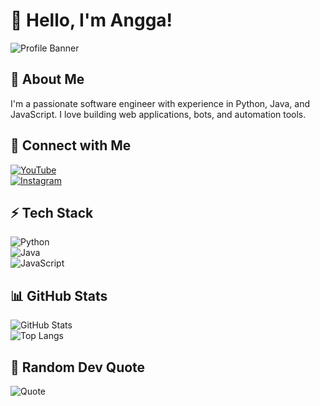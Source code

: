 # 👋 Hello, I'm Angga!  
![Profile Banner](https://source.unsplash.com/1600x500/?technology,coding)  

## 🌟 About Me  
I'm a passionate software engineer with experience in Python, Java, and JavaScript. I love building web applications, bots, and automation tools.  

## 🔗 Connect with Me  
[![YouTube](https://img.shields.io/badge/YouTube-red?logo=youtube&logoColor=white)](https://youtube.com/@gusde-gaming?si=edi2_80m8M0HsnIX)  
[![Instagram](https://img.shields.io/badge/Instagram-purple?logo=instagram&logoColor=white)](https://www.instagram.com/anggaa.niee?igsh=bjN6a3Fpam1zbHR1)  

## ⚡ Tech Stack  
![Python](https://img.shields.io/badge/Python-3776AB?style=for-the-badge&logo=python&logoColor=white)  
![Java](https://img.shields.io/badge/Java-007396?style=for-the-badge&logo=java&logoColor=white)  
![JavaScript](https://img.shields.io/badge/JavaScript-F7DF1E?style=for-the-badge&logo=javascript&logoColor=black)  

## 📊 GitHub Stats  
![GitHub Stats](https://github-readme-stats.vercel.app/api?username=USERNAME_KAMU&show_icons=true&theme=tokyonight)  
![Top Langs](https://github-readme-stats.vercel.app/api/top-langs/?username=USERNAME_KAMU&layout=compact&theme=tokyonight)  

## 🎯 Random Dev Quote  
![Quote](https://quotes-github-readme.vercel.app/api?type=horizontal)
